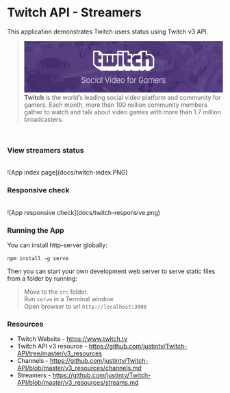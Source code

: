 # Twitch API - Streamers 

This application demonstrates Twitch users status using Twitch v3 API.
<br/>
>![Twitch logo](docs/twitch-header.png) 
>**Twitch** is the world’s leading social video platform and community for gamers. Each month, more than 100 million community members gather to watch and talk about video games with more than 1.7 million broadcasters.
<br/>


### View streamers status
<br/>
![App index page](docs/twitch-index.PNG)
<br/>

### Responsive check
<br/>
![App responsive check](docs/twitch-responsive.png)
<br/>

### Running the App

You can install http-server globally:

```
npm install -g serve
```

Then you can start your own development web server to serve static files from a folder by running:

>Move to the `src` folder.</br>
>Run `serve` in a Terminal window</br>
>Open browser to url `http://localhost:3000`

### Resources
* Twitch Website - https://www.twitch.tv
* Twitch API v3 resource - https://github.com/justintv/Twitch-API/tree/master/v3_resources
* Channels - https://github.com/justintv/Twitch-API/blob/master/v3_resources/channels.md
* Streamers - https://github.com/justintv/Twitch-API/blob/master/v3_resources/streams.md